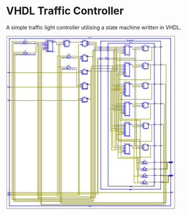 # VHDL Traffic Controller

A simple traffic light controller utilising a state machine written in VHDL.

![Overview](/doc/overview.png)